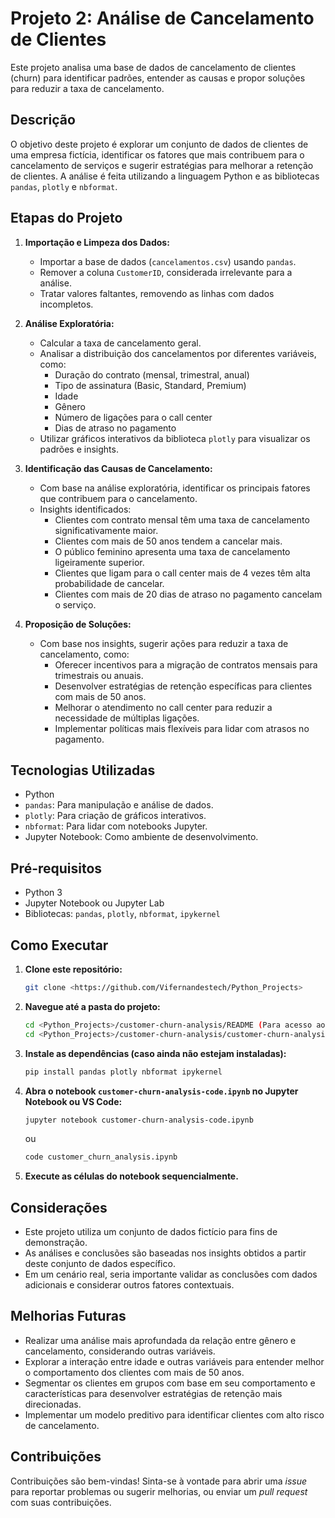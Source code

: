 # Projeto 2: Análise de Cancelamento de Clientes

Este projeto analisa uma base de dados de cancelamento de clientes (churn) para identificar padrões, entender as causas e propor soluções para reduzir a taxa de cancelamento.

## Descrição

O objetivo deste projeto é explorar um conjunto de dados de clientes de uma empresa fictícia, identificar os fatores que mais contribuem para o cancelamento de serviços e sugerir estratégias para melhorar a retenção de clientes. A análise é feita utilizando a linguagem Python e as bibliotecas `pandas`, `plotly` e `nbformat`.

## Etapas do Projeto

1. **Importação e Limpeza dos Dados:**
    *   Importar a base de dados (`cancelamentos.csv`) usando `pandas`.
    *   Remover a coluna `CustomerID`, considerada irrelevante para a análise.
    *   Tratar valores faltantes, removendo as linhas com dados incompletos.

2. **Análise Exploratória:**
    *   Calcular a taxa de cancelamento geral.
    *   Analisar a distribuição dos cancelamentos por diferentes variáveis, como:
        *   Duração do contrato (mensal, trimestral, anual)
        *   Tipo de assinatura (Basic, Standard, Premium)
        *   Idade
        *   Gênero
        *   Número de ligações para o call center
        *   Dias de atraso no pagamento
    *   Utilizar gráficos interativos da biblioteca `plotly` para visualizar os padrões e insights.

3. **Identificação das Causas de Cancelamento:**
    *   Com base na análise exploratória, identificar os principais fatores que contribuem para o cancelamento.
    *   Insights identificados:
        *   Clientes com contrato mensal têm uma taxa de cancelamento significativamente maior.
        *   Clientes com mais de 50 anos tendem a cancelar mais.
        *   O público feminino apresenta uma taxa de cancelamento ligeiramente superior.
        *   Clientes que ligam para o call center mais de 4 vezes têm alta probabilidade de cancelar.
        *   Clientes com mais de 20 dias de atraso no pagamento cancelam o serviço.

4. **Proposição de Soluções:**
    *   Com base nos insights, sugerir ações para reduzir a taxa de cancelamento, como:
        *   Oferecer incentivos para a migração de contratos mensais para trimestrais ou anuais.
        *   Desenvolver estratégias de retenção específicas para clientes com mais de 50 anos.
        *   Melhorar o atendimento no call center para reduzir a necessidade de múltiplas ligações.
        *   Implementar políticas mais flexíveis para lidar com atrasos no pagamento.

## Tecnologias Utilizadas

*   Python
*   `pandas`: Para manipulação e análise de dados.
*   `plotly`: Para criação de gráficos interativos.
*   `nbformat`: Para lidar com notebooks Jupyter.
*   Jupyter Notebook: Como ambiente de desenvolvimento.

## Pré-requisitos

*   Python 3
*   Jupyter Notebook ou Jupyter Lab
*   Bibliotecas: `pandas`, `plotly`, `nbformat`, `ipykernel`

## Como Executar

1. **Clone este repositório:**
    ```bash
    git clone <https://github.com/Vifernandestech/Python_Projects>
    ```
2. **Navegue até a pasta do projeto:**
    ```bash
    cd <Python_Projects>/customer-churn-analysis/README (Para acesso ao README)
    cd <Python_Projects>/customer-churn-analysis/customer-churn-analysis-code.py (Para acesso ao código)
    ```
3. **Instale as dependências (caso ainda não estejam instaladas):**
    ```bash
    pip install pandas plotly nbformat ipykernel
    ```
4. **Abra o notebook `customer-churn-analysis-code.ipynb` no Jupyter Notebook ou VS Code:**
    ```bash
    jupyter notebook customer-churn-analysis-code.ipynb
    ```
    ou
    ```bash
   code customer_churn_analysis.ipynb
    ```
5. **Execute as células do notebook sequencialmente.**

## Considerações

*   Este projeto utiliza um conjunto de dados fictício para fins de demonstração.
*   As análises e conclusões são baseadas nos insights obtidos a partir deste conjunto de dados específico.
*   Em um cenário real, seria importante validar as conclusões com dados adicionais e considerar outros fatores contextuais.

## Melhorias Futuras

*   Realizar uma análise mais aprofundada da relação entre gênero e cancelamento, considerando outras variáveis.
*   Explorar a interação entre idade e outras variáveis para entender melhor o comportamento dos clientes com mais de 50 anos.
*   Segmentar os clientes em grupos com base em seu comportamento e características para desenvolver estratégias de retenção mais direcionadas.
*   Implementar um modelo preditivo para identificar clientes com alto risco de cancelamento.

## Contribuições

Contribuições são bem-vindas! Sinta-se à vontade para abrir uma *issue* para reportar problemas ou sugerir melhorias, ou enviar um *pull request* com suas contribuições.

